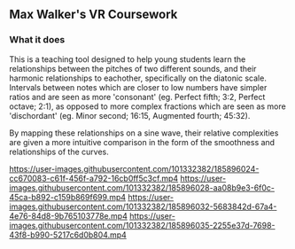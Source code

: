 ## Max Walker's VR Coursework
### What it does 
This is a teaching tool designed to help young students learn the relationships between the pitches of two different sounds, and their harmonic relationships to eachother, specifically on the diatonic scale. Intervals between notes which are closer to low numbers have simpler ratios and are seen as more 'consonant' (eg. Perfect fifth; 3:2, Perfect octave; 2:1), as opposed to more complex fractions which are seen as more 'dischordant' (eg. Minor second; 16:15, Augmented fourth; 45:32).
 
By mapping these relationships on a sine wave, their relative complexities are given a more intuitive comparison in the form of the smoothness and relationships of the curves.

https://user-images.githubusercontent.com/101332382/185896024-cc670083-c61f-456f-a792-16cb0ff5c3cf.mp4
https://user-images.githubusercontent.com/101332382/185896028-aa08b9e3-6f0c-45ca-b892-c159b869f699.mp4
https://user-images.githubusercontent.com/101332382/185896032-5683842d-67a4-4e76-84d8-9b765103778e.mp4
https://user-images.githubusercontent.com/101332382/185896035-2255e37d-7698-43f8-b990-5217c6d0b804.mp4

